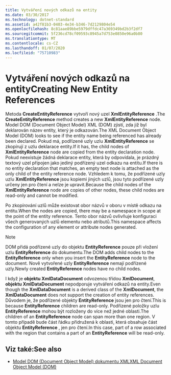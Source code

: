```yaml
---
title: Vytváření nových odkazů na entity
ms.date: 03/30/2017
ms.technology: dotnet-standard
ms.assetid: a42f81b3-0403-4e34-b346-7d2129804e54
ms.openlocfilehash: 8c81aae89bbe5979dffdc47a369349bd2b3f2df7
ms.sourcegitcommit: 5f236cd78cf09593c8945a7d753e0850e96a0b80
ms.translationtype: MT
ms.contentlocale: cs-CZ
ms.lasthandoff: 01/07/2020
ms.locfileid: "75710983"
---
```

# <a name="creating-new-entity-references"></a><span data-ttu-id="75439-102">Vytváření nových odkazů na entity</span><span class="sxs-lookup"><span data-stu-id="75439-102">Creating New Entity References</span></span>
<span data-ttu-id="75439-103">Metoda **CreateEntityReference** vytvoří nový uzel **XmlEntityReference** .</span><span class="sxs-lookup"><span data-stu-id="75439-103">The **CreateEntityReference** method creates a new **XmlEntityReference** node.</span></span> <span data-ttu-id="75439-104">Model DOM (Document Object Model) XML (DOM) zjistí, zda již byl deklarován název entity, který je odkazován.</span><span class="sxs-lookup"><span data-stu-id="75439-104">The XML Document Object Model (DOM) looks to see if the entity name being referenced has already been declared.</span></span> <span data-ttu-id="75439-105">Pokud má, podřízené uzly uzlu **XmlEntityReference** se zkopírují z uzlu deklarace entity.</span><span class="sxs-lookup"><span data-stu-id="75439-105">If it has, the child nodes of **XmlEntityReference** node are copied from the entity declaration node.</span></span> <span data-ttu-id="75439-106">Pokud neexistuje žádná deklarace entity, která by odpovídala, je prázdný textový uzel připojen jako jediný podřízený uzel odkazu na entitu.</span><span class="sxs-lookup"><span data-stu-id="75439-106">If there is no entity declaration that matches, an empty text node is attached as the only child of the entity reference node.</span></span> <span data-ttu-id="75439-107">Vzhledem k tomu, že podřízené uzly uzlu **XmlEntityReference** jsou kopiemi jiných uzlů, jsou tyto podřízené uzly určeny jen pro čtení a nelze je upravit.</span><span class="sxs-lookup"><span data-stu-id="75439-107">Because the child nodes of the **XmlEntityReference** node are copies of other nodes, these child nodes are read-only and cannot be modified.</span></span>  
  
 <span data-ttu-id="75439-108">Po zkopírování uzlů může existovat obor názvů v oboru v místě odkazu na entitu.</span><span class="sxs-lookup"><span data-stu-id="75439-108">When the nodes are copied, there may be a namespace in scope at the point of the entity reference.</span></span> <span data-ttu-id="75439-109">Tento obor názvů ovlivňuje konfiguraci všech generovaných uzlů elementu nebo atributů.</span><span class="sxs-lookup"><span data-stu-id="75439-109">This namespace affects the configuration of any element or attribute nodes generated.</span></span>  
  
> [!NOTE]
> <span data-ttu-id="75439-110">DOM přidá podřízené uzly do objektu **EntityReference** pouze při vložení uzlu **EntityReference** do dokumentu.</span><span class="sxs-lookup"><span data-stu-id="75439-110">The DOM adds child nodes to the **EntityReference** only when you insert the **EntityReference** node to the document.</span></span> <span data-ttu-id="75439-111">Nově vytvořené uzly **EntityReference** nemají podřízené uzly.</span><span class="sxs-lookup"><span data-stu-id="75439-111">Newly created **EntityReference** nodes have no child nodes.</span></span>  
  
 <span data-ttu-id="75439-112">I když je **objektu XmlDataDocument** odvozenou třídou **XmlDocument**, **objektu XmlDataDocument** nepodporuje vytváření odkazů na entity.</span><span class="sxs-lookup"><span data-stu-id="75439-112">Even though the **XmlDataDocument** is a derived class of the **XmlDocument**, the **XmlDataDocument** does not support the creation of entity references.</span></span> <span data-ttu-id="75439-113">Důvodem je, že podřízené objekty **EntityReference** jsou jen pro čtení.</span><span class="sxs-lookup"><span data-stu-id="75439-113">This is because **EntityReference** children are read-only.</span></span> <span data-ttu-id="75439-114">Podřízené položky uzlu **EntityReference** mohou být rozloženy do více než jedné oblasti.</span><span class="sxs-lookup"><span data-stu-id="75439-114">The children of an **EntityReference** node can span more than one region.</span></span> <span data-ttu-id="75439-115">V tomto případě bude část řádku přidružená k oblasti, která obsahuje část objektu **EntityReference** , jen pro čtení.</span><span class="sxs-lookup"><span data-stu-id="75439-115">In this case, part of a row associated with the region that contains a part of an **EntityReference** will be read-only.</span></span>  
  
## <a name="see-also"></a><span data-ttu-id="75439-116">Viz také:</span><span class="sxs-lookup"><span data-stu-id="75439-116">See also</span></span>

- [<span data-ttu-id="75439-117">Model DOM (Document Object Model) dokumentu XML</span><span class="sxs-lookup"><span data-stu-id="75439-117">XML Document Object Model (DOM)</span></span>](../../../../docs/standard/data/xml/xml-document-object-model-dom.md)
